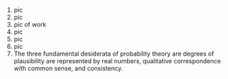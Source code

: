 1. pic
2. pic
3. pic of work
4. pic
5. pic
6. pic
7. The three fundamental desiderata of probability theory are degrees of plausibility are represented by real numbers, qualitative correspondence with common sense, and consistency. 
